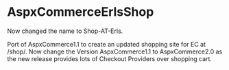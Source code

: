 AspxCommerceErlsShop
====================
Now changed the name to Shop-AT-Erls.

Port of AspxCommerce1.1 to create an updated shopping site for EC at /shop/. Now change the Version AspxCommerce1.1 to AspxCommerce2.0 as the new release provides lots of Checkout Providers over shopping cart.
